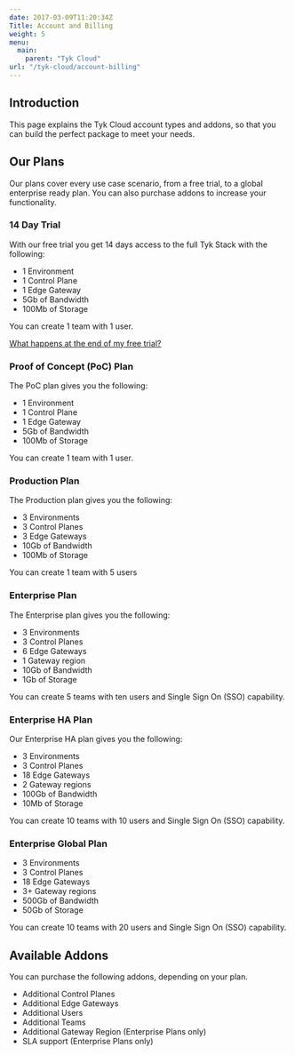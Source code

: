 ```yaml
---
date: 2017-03-09T11:20:34Z
Title: Account and Billing
weight: 5
menu:
  main:
    parent: "Tyk Cloud"
url: "/tyk-cloud/account-billing"
---
```


## Introduction

This page explains the Tyk Cloud account types and addons, so that you can build the perfect package to meet your needs.

## Our Plans

Our plans cover every use case scenario, from a free trial, to a global enterprise ready plan. You can also purchase addons to increase your functionality.

### 14 Day Trial

With our free trial you get 14 days access to the full Tyk Stack with the following:

* 1 Environment
* 1 Control Plane
* 1 Edge Gateway
* 5Gb of Bandwidth
* 100Mb of Storage

You can create 1 team with 1 user.

[What happens at the end of my free trial?](/docs/plans-billing/upgrade-free-trial/)

### Proof of Concept (PoC) Plan

The PoC plan gives you the following:

* 1 Environment
* 1 Control Plane
* 1 Edge Gateway
* 5Gb of Bandwidth
* 100Mb of Storage

You can create 1 team with 1 user.

### Production Plan

The Production plan gives you the following:

* 3 Environments
* 3 Control Planes
* 3 Edge Gateways
* 10Gb of Bandwidth
* 100Mb of Storage

You can create 1 team with 5 users

### Enterprise Plan

The Enterprise plan gives you the following:

* 3 Environments
* 3 Control Planes
* 6 Edge Gateways
* 1 Gateway region
* 10Gb of Bandwidth
* 1Gb of Storage

You can create 5 teams with ten users and Single Sign On (SSO) capability.

### Enterprise HA Plan

Our Enterprise HA plan gives you the following:

* 3 Environments
* 3 Control Planes
* 18 Edge Gateways
* 2 Gateway regions
* 100Gb of Bandwidth
* 10Mb of Storage

You can create 10 teams with 10 users and Single Sign On (SSO) capability.

### Enterprise Global Plan

* 3 Environments
* 3 Control Planes
* 18 Edge Gateways
* 3+ Gateway regions
* 500Gb of Bandwidth
* 50Gb of Storage

You can create 10 teams with 20 users and Single Sign On (SSO) capability.

## Available Addons

You can purchase the following addons, depending on your plan. 

* Additional Control Planes
* Additional Edge Gateways
* Additional Users
* Additional Teams
* Additional Gateway Region (Enterprise Plans only)
* SLA support (Enterprise Plans only)